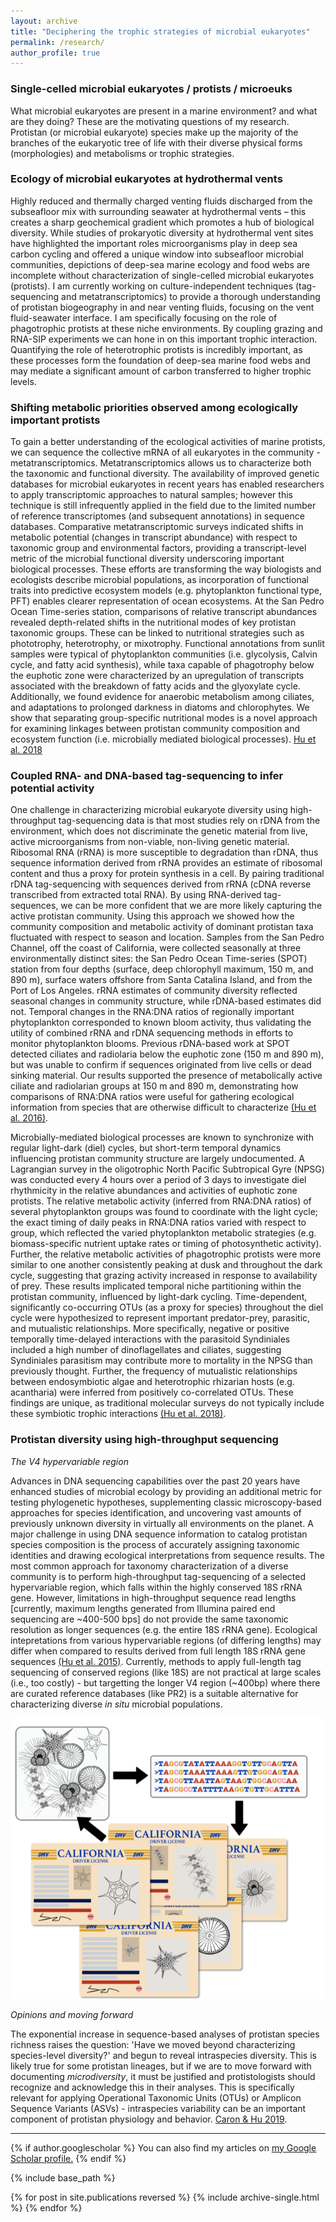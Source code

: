 ```yaml
---
layout: archive
title: "Deciphering the trophic strategies of microbial eukaryotes"
permalink: /research/
author_profile: true
---
```


### **Single-celled microbial eukaryotes / protists / microeuks**
What microbial eukaryotes are present in a marine environment? and what are they doing? These are the motivating questions of my research. Protistan (or microbial eukaryote) species make up the majority of the branches of the eukaryotic tree of life with their diverse physical forms (morphologies) and metabolisms or trophic strategies.   


### **Ecology of microbial eukaryotes at hydrothermal vents**
Highly reduced and thermally charged venting fluids discharged from the subseafloor mix with surrounding seawater at hydrothermal vents – this creates a sharp geochemical gradient which promotes a hub of biological diversity. While studies of prokaryotic diversity at hydrothermal vent sites have highlighted the important roles microorganisms play in deep sea carbon cycling and offered a unique window into subseafloor microbial communities, depictions of deep-sea marine ecology and food webs are incomplete without characterization of single-celled microbial eukaryotes (protists). I am currently working on culture-independent techniques (tag-sequencing and metatranscriptomics) to provide a thorough understanding of protistan biogeography in and near venting fluids, focusing on the vent fluid-seawater interface. 
  I am specifically focusing on the role of phagotrophic protists at these niche environments. By coupling grazing and RNA-SIP experiments we can hone in on this important trophic interaction. 
Quantifying the role of heterotrophic protists is incredibly important, as these processes form the foundation of deep-sea marine food webs and may mediate a significant amount of carbon transferred to higher trophic levels.


### **Shifting metabolic priorities observed among ecologically important protists**

To gain a better understanding of the ecological activities of marine protists, we can sequence the collective mRNA of all eukaryotes in the community - metatranscriptomics. Metatranscriptomics allows us to characterize both the taxonomic and functional diversity. The availability of improved genetic databases for microbial eukaryotes in recent years has enabled researchers to apply transcriptomic approaches to natural samples; however this technique is still infrequently applied in the field due to the limited number of reference transcriptomes (and subsequent annotations) in sequence databases. Comparative metatranscriptomic surveys indicated shifts in metabolic potential (changes in transcript abundance) with respect to taxonomic group and environmental factors, providing a transcript-level metric of the microbial functional diversity underscoring important biological processes. These efforts are transforming the way biologists and ecologists describe microbial populations, as incorporation of functional traits into predictive ecosystem models (e.g. phytoplankton functional type, PFT) enables clearer representation of ocean ecosystems. At the San Pedro Ocean Time-series station, comparisons of relative transcript abundances revealed depth-related shifts in the nutritional modes of key protistan taxonomic groups. These can be linked to nutritional strategies such as phototrophy, heterotrophy, or mixotrophy. Functional annotations from sunlit samples were typical of phytoplankton communities (i.e. glycolysis, Calvin cycle, and fatty acid synthesis), while taxa capable of phagotrophy below the euphotic zone were characterized by an upregulation of transcripts associated with the breakdown of fatty acids and the glyoxylate cycle. Additionally, we found evidence for anaerobic metabolism among ciliates, and adaptations to prolonged darkness in diatoms and chlorophytes. We show that separating group-specific nutritional modes is a novel approach for examining linkages between protistan community composition and ecosystem function (i.e. microbially mediated biological processes).
[Hu et al. 2018](https://onlinelibrary.wiley.com/doi/abs/10.1111/1462-2920.14259)

### **Coupled RNA- and DNA-based tag-sequencing to infer potential activity**

One challenge in characterizing microbial eukaryote diversity using high-throughput tag-sequencing data is that most studies rely on rDNA from the environment, which does not discriminate the genetic material from live, active microorganisms from non-viable, non-living genetic material. Ribosomal RNA (rRNA) is more susceptible to degradation than rDNA, thus sequence information derived from rRNA provides an estimate of ribosomal content and thus a proxy for protein synthesis in a cell. By pairing traditional rDNA tag-sequencing with sequences derived from rRNA (cDNA reverse transcribed from extracted total RNA). By using RNA-derived tag-sequences, we can be more confident that we are more likely capturing the active protistan community. Using this approach we showed how the community composition and metabolic activity of dominant protistan taxa fluctuated with respect to season and location. Samples from the San Pedro Channel, off the coast of California, were collected seasonally at three environmentally distinct sites: the San Pedro Ocean Time-series (SPOT) station from four depths (surface, deep chlorophyll maximum, 150 m, and 890 m), surface waters offshore from Santa Catalina Island, and from the Port of Los Angeles. rRNA estimates of community diversity reflected seasonal changes in community structure, while rDNA-based estimates did not. Temporal changes in the RNA:DNA ratios of regionally important phytoplankton corresponded to known bloom activity, thus validating the utility of combined rRNA and rDNA sequencing methods in efforts to monitor phytoplankton blooms. Previous rDNA-based work at SPOT detected ciliates and radiolaria below the euphotic zone (150 m and 890 m), but was unable to confirm if sequences originated from live cells or dead sinking material. Our results supported the presence of metabolically active ciliate and radiolarian groups at 150 m and 890 m, demonstrating how comparisons of RNA:DNA ratios were useful for gathering ecological information from species that are otherwise difficult to characterize [(Hu et al. 2016)](https://academic.oup.com/femsec/article/92/4/fiw050/2197988).   

Microbially-mediated biological processes are known to synchronize with regular light-dark (diel) cycles, but short-term temporal dynamics influencing protistan community structure are largely undocumented. A Lagrangian survey in the oligotrophic North Pacific Subtropical Gyre (NPSG) was conducted every 4 hours over a period of 3 days to investigate diel rhythmicity in the relative abundances and activities of euphotic zone protists. The relative metabolic activity (inferred from RNA:DNA ratios) of several phytoplankton groups was found to coordinate with the light cycle; the exact timing of daily peaks in RNA:DNA ratios varied with respect to group, which reflected the varied phytoplankton metabolic strategies (e.g. biomass-specific nutrient uptake rates or timing of photosynthetic activity). Further, the relative metabolic activities of phagotrophic protists were more similar to one another consistently peaking at dusk and throughout the dark cycle, suggesting that grazing activity increased in response to availability of prey. These results implicated temporal niche partitioning within the protistan community, influenced by light-dark cycling. Time-dependent, significantly co-occurring OTUs (as a proxy for species) throughout the diel cycle were hypothesized to represent important predator-prey, parasitic, and mutualistic relationships. More specifically, negative or positive temporally time-delayed interactions with the parasitoid Syndiniales included a high number of dinoflagellates and ciliates, suggesting Syndiniales parasitism may contribute more to mortality in the NPSG than previously thought. Further, the frequency of mutualistic relationships between endosymbiotic algae and heterotrophic rhizarian hosts (e.g. acantharia) were inferred from positively co-correlated OTUs. These findings are unique, as traditional molecular surveys do not typically include these symbiotic trophic interactions [(Hu et al. 2018)](https://www.frontiersin.org/articles/10.3389/fmars.2018.00351/abstract).

### **Protistan diversity using high-throughput sequencing**

_The V4 hypervariable region_

Advances in DNA sequencing capabilities over the past 20 years have enhanced studies of microbial ecology by providing an additional metric for testing phylogenetic hypotheses, supplementing classic microscopy-based approaches for species identification, and uncovering vast amounts of previously unknown diversity in virtually all environments on the planet. A major challenge in using DNA sequence information to catalog protistan species composition is the process of accurately assigning taxonomic identities and drawing ecological interpretations from sequence results. The most common approach for taxonomy characterization of a diverse community is to perform high-throughput tag-sequencing of a selected hypervariable region, which falls within the highly conserved 18S rRNA gene. However, limitations in high-throughput sequence read lengths [currently, maximum lengths generated from Illumina paired end sequencing are ~400-500 bps] do not provide the same taxonomic resolution as longer sequences (e.g. the entire 18S rRNA gene). Ecological intepretations from various hypervariable regions (of differing lengths) may differ when compared to results derived from full length 18S rRNA gene sequences [(Hu et al. 2015)](https://onlinelibrary.wiley.com/doi/abs/10.1111/jeu.12217). Currently, methods to apply full-length tag sequencing of conserved regions (like 18S) are not practical at large scales (i.e., too costly) - but targetting the longer V4 region (~400bp) where there are curated reference databases (like PR2) is a suitable alternative for characterizing diverse _in situ_ microbial populations.

![Amplicons](/images/amplicon.png)

_Opinions and moving forward_

The exponential increase in sequence-based analyses of protistan species richness raises the question: 'Have we moved beyond characterizing species-level diversity?' and begun to reveal intraspecies diversity. This is likely true for some protistan lineages, but if we are to move forward with documenting _microdiversity_, it must be justified and protistologists should recognize and acknowledge this in their analyses. This is specifically relevant for applying Operational Taxonomic Units (OTUs) or Amplicon Sequence Variants (ASVs) - intraspecies variability can be an important component of protistan physiology and behavior. [Caron & Hu 2019](https://www.sciencedirect.com/science/article/abs/pii/S0966842X18302324).

***

{% if author.googlescholar %}
  You can also find my articles on <u><a href="{{author.googlescholar}}">my Google Scholar profile</a>.</u>
{% endif %}

{% include base_path %}

{% for post in site.publications reversed %}
  {% include archive-single.html %}
{% endfor %}

